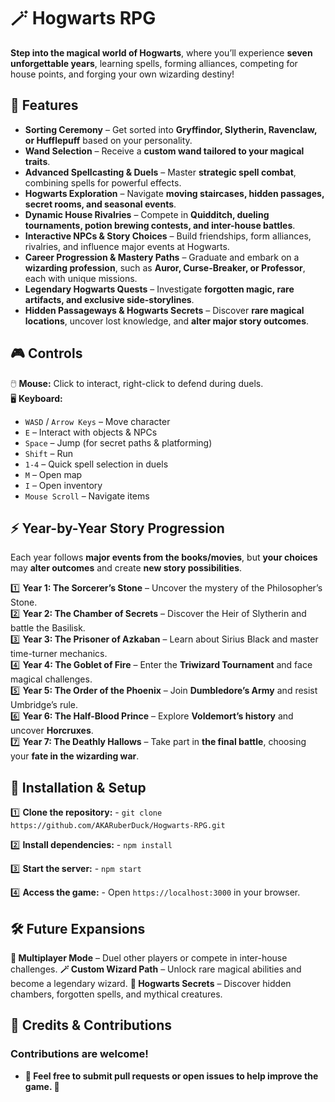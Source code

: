 # 🪄 Hogwarts RPG  

**Step into the magical world of Hogwarts**, where you’ll experience **seven unforgettable years**, learning spells, forming alliances, competing for house points, and forging your own wizarding destiny!  

## **🏰 Features**  

- **Sorting Ceremony** – Get sorted into **Gryffindor, Slytherin, Ravenclaw, or Hufflepuff** based on your personality.  
- **Wand Selection** – Receive a **custom wand tailored to your magical traits**.  
- **Advanced Spellcasting & Duels** – Master **strategic spell combat**, combining spells for powerful effects.  
- **Hogwarts Exploration** – Navigate **moving staircases, hidden passages, secret rooms, and seasonal events**.  
- **Dynamic House Rivalries** – Compete in **Quidditch, dueling tournaments, potion brewing contests, and inter-house battles**.  
- **Interactive NPCs & Story Choices** – Build friendships, form alliances, rivalries, and influence major events at Hogwarts.  
- **Career Progression & Mastery Paths** – Graduate and embark on a **wizarding profession**, such as **Auror, Curse-Breaker, or Professor**, each with unique missions.  
- **Legendary Hogwarts Quests** – Investigate **forgotten magic, rare artifacts, and exclusive side-storylines**.  
- **Hidden Passageways & Hogwarts Secrets** – Discover **rare magical locations**, uncover lost knowledge, and **alter major story outcomes**.  

## **🎮 Controls**  

🖱️ **Mouse:** Click to interact, right-click to defend during duels.  
🖥️ **Keyboard:**  
- `WASD` / `Arrow Keys` – Move character  
- `E` – Interact with objects & NPCs  
- `Space` – Jump (for secret paths & platforming)  
- `Shift` – Run  
- `1-4` – Quick spell selection in duels  
- `M` – Open map  
- `I` – Open inventory  
- `Mouse Scroll` – Navigate items  

## **⚡ Year-by-Year Story Progression**  

Each year follows **major events from the books/movies**, but **your choices** may **alter outcomes** and create **new story possibilities**.  

1️⃣ **Year 1: The Sorcerer’s Stone** – Uncover the mystery of the Philosopher’s Stone.  
2️⃣ **Year 2: The Chamber of Secrets** – Discover the Heir of Slytherin and battle the Basilisk.  
3️⃣ **Year 3: The Prisoner of Azkaban** – Learn about Sirius Black and master time-turner mechanics.  
4️⃣ **Year 4: The Goblet of Fire** – Enter the **Triwizard Tournament** and face magical challenges.  
5️⃣ **Year 5: The Order of the Phoenix** – Join **Dumbledore’s Army** and resist Umbridge’s rule.  
6️⃣ **Year 6: The Half-Blood Prince** – Explore **Voldemort’s history** and uncover **Horcruxes**.  
7️⃣ **Year 7: The Deathly Hallows** – Take part in **the final battle**, choosing your **fate in the wizarding war**.  

## **🚀 Installation & Setup**  

1️⃣ **Clone the repository:** - ```git clone https://github.com/AKARuberDuck/Hogwarts-RPG.git```

2️⃣ **Install dependencies:** - ```npm install```

3️⃣ **Start the server:** - ```npm start```

4️⃣ **Access the game:** - Open ```https://localhost:3000``` in your browser.

## **🛠️ Future Expansions**
 **🎩 Multiplayer Mode** 
  – Duel other players or compete in inter-house challenges. 
 **🪄 Custom Wizard Path** 
   – Unlock rare magical abilities and become a legendary wizard.
 **🏰 Hogwarts Secrets**
   – Discover hidden chambers, forgotten spells, and mythical creatures.

## **📜 Credits & Contributions**
### **Contributions are welcome!** 
   - **🧙 Feel free to submit pull requests or open issues to help improve the game. 🚀**
